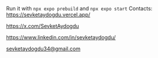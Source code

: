 Run it with `npx expo prebuild` and `npx expo start`
Contacts: 
https://sevketaydogdu.vercel.app/

https://x.com/SevketAydogdu

https://www.linkedin.com/in/sevketaydogdu/

sevketaydogdu34@gmail.com
